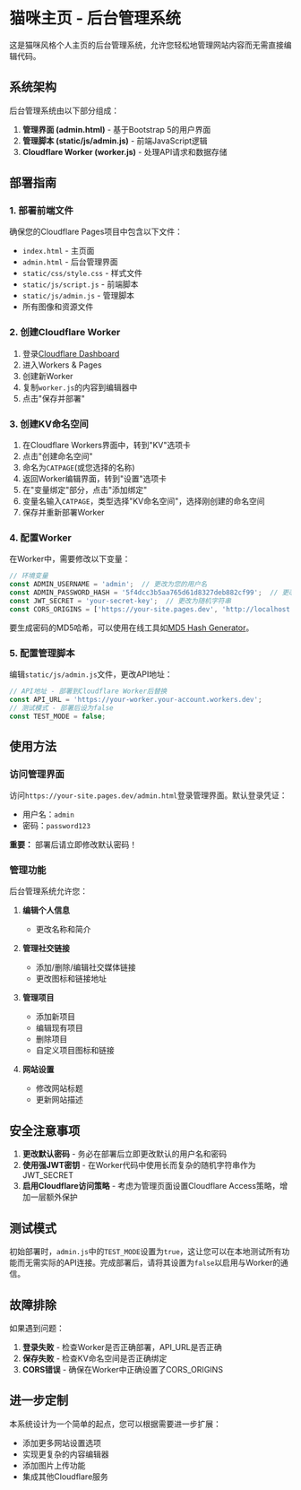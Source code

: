 # 猫咪主页 - 后台管理系统

这是猫咪风格个人主页的后台管理系统，允许您轻松地管理网站内容而无需直接编辑代码。

## 系统架构

后台管理系统由以下部分组成：

1. **管理界面 (admin.html)** - 基于Bootstrap 5的用户界面
2. **管理脚本 (static/js/admin.js)** - 前端JavaScript逻辑
3. **Cloudflare Worker (worker.js)** - 处理API请求和数据存储

## 部署指南

### 1. 部署前端文件

确保您的Cloudflare Pages项目中包含以下文件：

- `index.html` - 主页面
- `admin.html` - 后台管理界面
- `static/css/style.css` - 样式文件
- `static/js/script.js` - 前端脚本
- `static/js/admin.js` - 管理脚本
- 所有图像和资源文件

### 2. 创建Cloudflare Worker

1. 登录[Cloudflare Dashboard](https://dash.cloudflare.com/)
2. 进入Workers & Pages
3. 创建新Worker
4. 复制`worker.js`的内容到编辑器中
5. 点击"保存并部署"

### 3. 创建KV命名空间

1. 在Cloudflare Workers界面中，转到"KV"选项卡
2. 点击"创建命名空间"
3. 命名为`CATPAGE`(或您选择的名称)
4. 返回Worker编辑界面，转到"设置"选项卡
5. 在"变量绑定"部分，点击"添加绑定"
6. 变量名输入`CATPAGE`，类型选择"KV命名空间"，选择刚创建的命名空间
7. 保存并重新部署Worker

### 4. 配置Worker

在Worker中，需要修改以下变量：

```javascript
// 环境变量
const ADMIN_USERNAME = 'admin';  // 更改为您的用户名
const ADMIN_PASSWORD_HASH = '5f4dcc3b5aa765d61d8327deb882cf99';  // 更改为您密码的MD5哈希
const JWT_SECRET = 'your-secret-key';  // 更改为随机字符串
const CORS_ORIGINS = ['https://your-site.pages.dev', 'http://localhost:3000']; // 更改为您网站的域名
```

要生成密码的MD5哈希，可以使用在线工具如[MD5 Hash Generator](https://www.md5hashgenerator.com/)。

### 5. 配置管理脚本

编辑`static/js/admin.js`文件，更改API地址：

```javascript
// API地址 - 部署到Cloudflare Worker后替换
const API_URL = 'https://your-worker.your-account.workers.dev';
// 测试模式 - 部署后设为false
const TEST_MODE = false;
```

## 使用方法

### 访问管理界面

访问`https://your-site.pages.dev/admin.html`登录管理界面。默认登录凭证：

- 用户名：`admin`
- 密码：`password123`

**重要：** 部署后请立即修改默认密码！

### 管理功能

后台管理系统允许您：

1. **编辑个人信息**
   - 更改名称和简介

2. **管理社交链接**
   - 添加/删除/编辑社交媒体链接
   - 更改图标和链接地址

3. **管理项目**
   - 添加新项目
   - 编辑现有项目
   - 删除项目
   - 自定义项目图标和链接

4. **网站设置**
   - 修改网站标题
   - 更新网站描述

## 安全注意事项

1. **更改默认密码** - 务必在部署后立即更改默认的用户名和密码
2. **使用强JWT密钥** - 在Worker代码中使用长而复杂的随机字符串作为JWT_SECRET
3. **启用Cloudflare访问策略** - 考虑为管理页面设置Cloudflare Access策略，增加一层额外保护

## 测试模式

初始部署时，`admin.js`中的`TEST_MODE`设置为`true`，这让您可以在本地测试所有功能而无需实际的API连接。完成部署后，请将其设置为`false`以启用与Worker的通信。

## 故障排除

如果遇到问题：

1. **登录失败** - 检查Worker是否正确部署，API_URL是否正确
2. **保存失败** - 检查KV命名空间是否正确绑定
3. **CORS错误** - 确保在Worker中正确设置了CORS_ORIGINS

## 进一步定制

本系统设计为一个简单的起点，您可以根据需要进一步扩展：

- 添加更多网站设置选项
- 实现更复杂的内容编辑器
- 添加图片上传功能
- 集成其他Cloudflare服务 